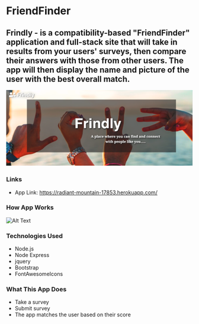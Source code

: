 # FriendFinder

## Frindly - is a compatibility-based "FriendFinder" application and full-stack site that will take in results from your users' surveys, then compare their answers with those from other users. The app will then display the name and picture of the user with the best overall match.

![GitHub Logo](/app/public/images/frindly.jpg)

### Links

* App Link: https://radiant-mountain-17853.herokuapp.com/

### How App Works
![Alt Text](/public/images/result-gif.)


### Technologies Used

* Node.js
* Node Express
* jquery
* Bootstrap
* FontAwesomeIcons


### What This App Does
* Take a survey
* Submit survey 
* The app matches the user based on their score

